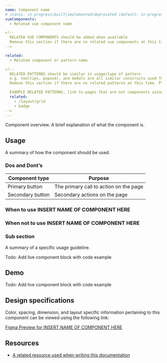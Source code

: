 ```yaml
---
name: Component name
# status: in-progress|built|implemented|deprecated (default: in-progress)
vueComponents:
  - Related vue component name

<!--
  RELATED VUE COMPONENTS should be added when available
  Remove this section if there are no related vue components at this time. Please list them in alphabetical order.
-->

related:
  - Related component or pattern name

<!--
  RELATED PATTERNS should be similar in usage/type of pattern
  e.g. tooltips, popover, and modals are all similar constructs used for different purposes
  Remove this section if there are no related patterns at this time. Please list them in alphabetical order.

  EXAMPLE RELATED PATTERNS, link to pages that are not components using 'directory/pattern-name'
  related:
    - /layout/grid
    - badge
-->
---
```


Component overview. A brief explanation of what the component is.

## Usage

A summary of how the component should be used.

<!--
  DO NOT add static images to any page at this time.
-->

### Dos and Dont’s 

<!--
  EXAMPLE TABLE, optionally, this can be used to highlight Do's & Don'ts
  Do is a guideline that should always be followed. On the other hand, you need a really unusual use case for breaking a Do guideline
  The Do's & Don'ts should be correlated
  e.g. Use chevrons between breadcrumb items vs. Use slashes or other characters to separate breadcrumb items. 
-->

| Component type | Purpose |
| --- | --- |
| Primary button | The primary call to action on the page |
| Secondary button | Secondary actions on the page |

### When to use INSERT NAME OF COMPONENT HERE

<!--
  WHEN TO USE, optionally, highlight specific rule sets for when to use a component.
  e.g. Use tables when:
  - Users need to review, enter, or edit uniform sets of data or options
  - Displaying structured content, where each entry has the same attributes
-->

### When not to use INSERT NAME OF COMPONENT HERE

<!--
  WHEN NOT TO USE, optionally, highlight specific rule sets for when not to use a component
  e.g. Do not use tables to:
  - Display a list of continuous, vertical indexes of text or images. Use Lists instead
  - For hierarchical structures. Use the Tree view instead.
-->

### Sub section

<!--
  SUB SECTIONS, use these to highlight component specific rules. You can add as many sub-sections as needed, use your best judgement
  e.g. truncation rules
-->

A summary of a specific usage guideline.

Todo: Add live component block with code example

## Demo

<!--
  DEMO, keep this section for all patterns, the code block demo will be added at a later date
-->

Todo: Add live component block with code example

## Design specifications

<!--
  DESIGN SPECIFICATIONS, add a link here to the component-specific figma preview.
  *** Follow the Figma component issue template in Pajamas to create the figma component. 
-->

Color, spacing, dimension, and layout specific information pertaining to this component can be viewed using the following link:

[Figma Preview for INSERT NAME OF COMPONENT HERE](/)

## Resources

*   [A related resource used when writing this documentation](/)
